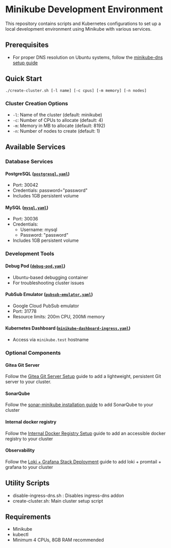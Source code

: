 # Minikube Development Environment

This repository contains scripts and Kubernetes configurations to set up a local development environment using Minikube with various services.

## Prerequisites

- For proper DNS resolution on Ubuntu systems, follow the [minikube-dns setup guide](https://github.com/kubernetes/minikube/issues/18727#issuecomment-2432626834)

## Quick Start

```sh
./create-cluster.sh [-l name] [-c cpus] [-m memory] [-n nodes]
```

### Cluster Creation Options

- `-l`: Name of the cluster (default: minikube)
- `-c`: Number of CPUs to allocate (default: 4)
- `-m`: Memory in MB to allocate (default: 8192)
- `-n`: Number of nodes to create (default: 1)

## Available Services

### Database Services

#### PostgreSQL ([`postgresql.yaml`](postgresql.yaml))
- Port: 30042
- Credentials: password="password"
- Includes 1GB persistent volume

#### MySQL ([`mysql.yaml`](mysql.yaml))
- Port: 30036
- Credentials: 
  - Username: mysql
  - Password: "password"
- Includes 1GB persistent volume

### Development Tools

#### Debug Pod ([`debug-pod.yaml`](debug-pod.yaml))
- Ubuntu-based debugging container
- For troubleshooting cluster issues

#### PubSub Emulator ([`pubsub-emulator.yaml`](pubsub-emulator.yaml))
- Google Cloud PubSub emulator
- Port: 31778
- Resource limits: 200m CPU, 200Mi memory

#### Kubernetes Dashboard ([`minikube-dashboard-ingress.yaml`](minikube-dashboard-ingress.yaml))
- Access via `minikube.test` hostname

### Optional Components


#### Gitea Git Server
Follow the [Gitea Git Server Setup](./git/README.md) guide to add a lightweight, persistent Git server to your cluster.

#### SonarQube
Follow the [sonar-minikube installation guide](https://github.com/mferretti/sonar-minikube) to add SonarQube to your cluster

#### Internal docker registry
Follow the [Internal Docker Registry Setup](./registry/README.md) guide to add an accessible docker registry to your cluster 

#### Observability
Follow the [Loki + Grafana Stack Deployment](./loki/README.md) guide to add loki + promtail + grafana to your cluster

## Utility Scripts
- disable-ingress-dns.sh : Disables ingress-dns addon
- create-cluster.sh: Main cluster setup script

## Requirements

- Minikube
- kubectl
- Minimum 4 CPUs, 8GB RAM recommended
